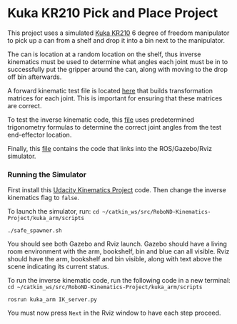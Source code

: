 # Kuka KR210 Pick and Place Project

This project uses a simulated [Kuka KR210](https://www.kuka.com/en-us/products/robotics-systems/industrial-robots/kr-210-2-f-exclusive) 6 degree of freedom manipulator to pick up a can from a shelf and drop it into a bin next to the manipulator.

The can is location at a random location on the shelf, thus inverse kinematics must be used to determine what angles each joint must be in to successfully put the gripper around the can, along with moving to the drop off bin afterwards.

A forward kinematic test file is located [here](kuka_fk.py) that builds transformation matrices for each joint. This is important for ensuring that these matrices are correct.

To test the inverse kinematic code, this [file](kuka_ik.py) uses predetermined trigonometry formulas to determine the correct joint angles from the test end-effector location.

Finally, this [file](IK_server.py) contains the code that links into the ROS/Gazebo/Rviz simulator.

### Running the Simulator

First install this [Udacity Kinematics Project](https://github.com/udacity/RoboND-Kinematics-Project) code. Then change the inverse kinematics flag to `false`.

To launch the simulator, run:
`cd ~/catkin_ws/src/RoboND-Kinematics-Project/kuka_arm/scripts`

`./safe_spawner.sh`

You should see both Gazebo and Rviz launch. Gazebo should have a living room environment with the arm, bookshelf, bin and blue can all visible. Rviz should have the arm, bookshelf and bin visible, along with text above the scene indicating its current status.

To run the inverse kinematic code, run the following code in a new terminal:
`cd ~/catkin_ws/src/RoboND-Kinematics-Project/kuka_arm/scripts`

`rosrun kuka_arm IK_server.py`

You must now press `Next` in the Rviz window to have each step proceed.
